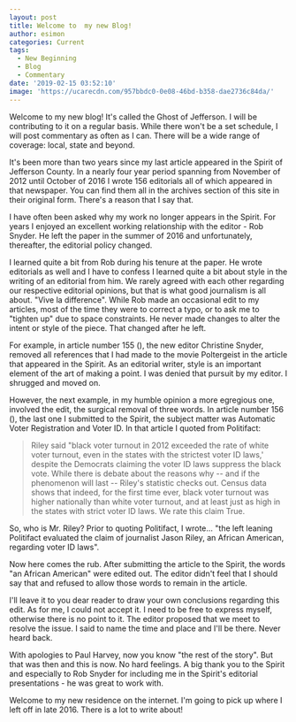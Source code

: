 ```yaml
---
layout: post
title: Welcome to  my new Blog!
author: esimon
categories: Current
tags:
  - New Beginning
  - Blog
  - Commentary
date: '2019-02-15 03:52:10'
image: 'https://ucarecdn.com/957bbdc0-0e08-46bd-b358-dae2736c84da/'
---
```

Welcome to my new blog!  It's called the Ghost of Jefferson.  I will be contributing to it on a regular basis.  While there won't be a set schedule, I will post commentary as often as I can.  There will be a wide range of coverage: local, state and beyond.

It's been more than two years since my last article appeared in the Spirit of Jefferson County.  In a nearly four year period spanning from November of 2012 until October of 2016 I wrote 156 editorials all of which appeared in that newspaper.  You can find them all in the archives section of this site in their original form.  There's a reason that I say that.  

I have often been asked why my work no longer appears in the Spirit.  For years I enjoyed an excellent working relationship with the editor - Rob Snyder.  He left the paper in the summer of 2016 and unfortunately, thereafter, the editorial policy changed.  

I learned quite a bit from Rob during his tenure at the paper.  He wrote editorials as well and I have to confess I learned quite a bit about style in the writing of an editorial from him.  We rarely agreed with each other regarding our respective editorial opinions, but that is what good journalism is all about. "Vive la difference".  While Rob made an occasional edit to my articles, most of the time they were to correct a typo, or to ask me to "tighten up" due to space constraints.  He never made changes to alter the intent or style of the piece.
That changed after he left.

For example, in article number 155 ([<i class="fa fa-link"></i>](/archives/2016/10/05/here-come-the-superpacs-again)), the new editor Christine Snyder, removed all references that I had made to the movie Poltergeist in the article that appeared in the Spirit.  As an editorial writer, style is an important element of the art of making a point.  I was denied that pursuit by my editor.  I shrugged and moved on.

However, the next example, in my humble opinion a more egregious one, involved the edit, the surgical removal of three words. In article number 156 ([<i class="fa fa-link"></i>](/archives/2016/10/12/automatic-voter-registration-and-voter-id)), the last one I submitted to the Spirit, the subject matter was Automatic Voter Registration and Voter ID.  In that article I quoted from Politifact:  

> Riley said "black voter turnout in 2012 exceeded the rate of white voter turnout, even in the states with the strictest voter ID laws,' despite the Democrats claiming the voter ID laws suppress the black vote. While there is debate about the reasons why -- and if the phenomenon will last -- Riley's statistic checks out. Census data shows that indeed, for the first time ever, black voter turnout was higher nationally than white voter turnout, and at least just as high in the states with strict voter ID laws. We rate this claim True.

So, who is Mr. Riley?  Prior to quoting Politifact, I wrote... "the left leaning Politifact evaluated the claim of journalist Jason Riley, an African American, regarding voter ID laws".

Now here comes the rub.  After submitting the article to the Spirit, the words "an African American" were edited out.  The editor didn't feel that I should say that and refused to allow those words to remain in the article.

I'll leave it to you dear reader to draw your own conclusions regarding this edit.  As for me, I could not accept it.  I need to be free to express myself, otherwise there is no point to it.  The editor proposed that we meet to resolve the issue.  I said to name the time and place and I'll be there.  Never heard back.

With apologies to Paul Harvey, now you know "the rest of the story". But that was then and this is now.  No hard feelings.  A big thank you to the Spirit and especially to Rob Snyder for including me in the Spirit's editorial presentations - he was great to work with.  

Welcome to my new residence on the internet.  I'm going to pick up where I left off in late 2016.  There is a lot to write about!
